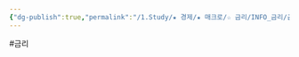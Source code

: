 ```yaml
---
{"dg-publish":true,"permalink":"/1.Study/★ 경제/★ 매크로/☆ 금리/INFO_금리/금리인하/","created":"2023-06-07T09:21:44.576+09:00","updated":"2025-06-03T20:07:19.771+09:00"}
---
```


#금리